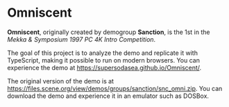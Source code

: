 # Omniscent

**Omniscent**, originally created by demogroup **Sanction**, is the 1st in the *Mekka & Symposium 1997 PC 4K Intro Competition*.

The goal of this project is to analyze the demo and replicate it with TypeScript, making it possible to run on modern browsers. You can experience the demo at <https://supersodasea.github.io/Omniscent/>.

The original version of the demo is at <https://files.scene.org/view/demos/groups/sanction/snc_omni.zip>. You can download the demo and experience it in an emulator such as DOSBox.
